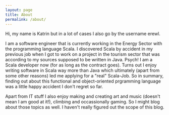 ```yaml
---
layout: page
title: About
permalink: /about/
---
```

Hi, my name is Katrin but in a lot of cases I also go by the username erewl.

I am a software engineer that is currently working in the Energy Sector with the programming language Scala.
I discovered Scala by accident in my previous job when I got to work on a project in the tourism sector that was according to my sources supposed to be written in Java. Psych! I am a Scala developer now (for as long as the contract goes).
Turns out I enjoy writing software in Scala way more than Java which ultimately (apart from some other reasons) led me applying for a "real" Scala-Job. 
So in summary, finding out about this functional and object-oriented prgramming language was a little happy accident I don't regret so far.

Apart from IT stuff I also enjoy making and creating art and music (doesn't mean I am good at it!), climbing and occassionally gaming.
So I might blog about those topics as well. I haven't really figured out the scope of this blog.